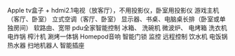 Apple tv盒子 + hdmi2.1电视（放客厅），不用投影仪，卧室用投影仪 
游戏主机（客厅、卧室）
立式空调（客厅、卧室） 
显示器、书桌、电脑桌长排（卧室或单独房间）
软路由、宽带
pdu全家智能控制 
冰箱、
洗碗机 微波炉、
电烤箱 
洗衣机
电炸锅
榨汁机 
涮烤一体锅 
Homepod音响 
智能门锁 
监控 
远程控制 
饮水机 
电饭锅
热水器 
扫地机器人
智能插座